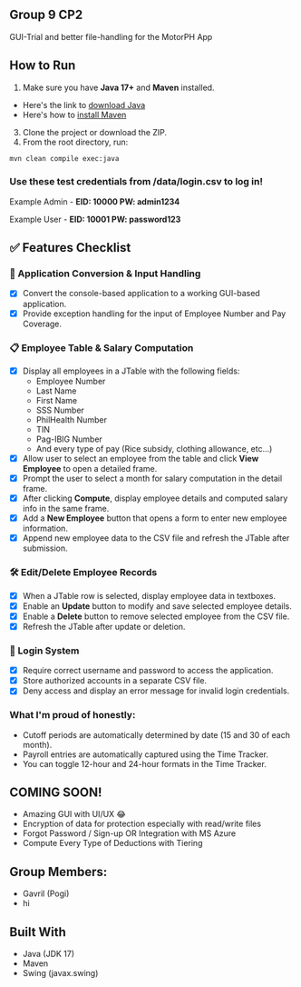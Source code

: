 ## Group 9 CP2

GUI-Trial and better file-handling for the MotorPH App

## How to Run

1. Make sure you have **Java 17+** and **Maven** installed.
- Here's the link to [download Java](https://www.oracle.com/ph/java/technologies/downloads/)
- Here's how to [install Maven](https://phoenixnap.com/kb/install-maven-windows)

3. Clone the project or download the ZIP.
4. From the root directory, run:


```bash
mvn clean compile exec:java
```

### **Use these test credentials from /data/login.csv to log in!**

Example Admin - **EID: 10000 PW: admin1234**

Example User - **EID: 10001 PW: password123**

## ✅ Features Checklist

### 🔧 Application Conversion & Input Handling
- [x] Convert the console-based application to a working GUI-based application.
- [x] Provide exception handling for the input of Employee Number and Pay Coverage.

### 📋 Employee Table & Salary Computation
- [x] Display all employees in a JTable with the following fields:
  - Employee Number
  - Last Name
  - First Name
  - SSS Number
  - PhilHealth Number
  - TIN
  - Pag-IBIG Number
  - And every type of pay (Rice subsidy, clothing allowance, etc...)
- [x] Allow user to select an employee from the table and click **View Employee** to open a detailed frame.
- [x] Prompt the user to select a month for salary computation in the detail frame.
- [x] After clicking **Compute**, display employee details and computed salary info in the same frame.
- [x] Add a **New Employee** button that opens a form to enter new employee information.
- [x] Append new employee data to the CSV file and refresh the JTable after submission.

### 🛠️ Edit/Delete Employee Records
- [x] When a JTable row is selected, display employee data in textboxes.
- [x] Enable an **Update** button to modify and save selected employee details.
- [x] Enable a **Delete** button to remove selected employee from the CSV file.
- [x] Refresh the JTable after update or deletion.

### 🔐 Login System
- [x] Require correct username and password to access the application.
- [x] Store authorized accounts in a separate CSV file.
- [x] Deny access and display an error message for invalid login credentials.

### What I'm proud of honestly:
- Cutoff periods are automatically determined by date (15 and 30 of each month).
- Payroll entries are automatically captured using the Time Tracker.
- You can toggle 12-hour and 24-hour formats in the Time Tracker.

## COMING SOON!
- Amazing GUI with UI/UX 😂
- Encryption of data for protection especially with read/write files
- Forgot Password / Sign-up OR Integration with MS Azure
- Compute Every Type of Deductions with Tiering

## Group Members:
- Gavril (Pogi)
- hi

## Built With
- Java (JDK 17)
- Maven
- Swing (javax.swing)

